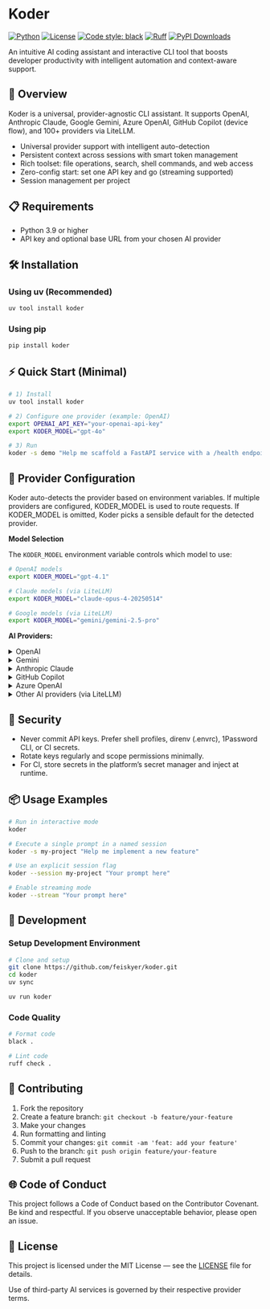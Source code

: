 # Koder

[![Python](https://img.shields.io/badge/python-3.9+-blue.svg)](https://www.python.org/downloads/) [![License](https://img.shields.io/badge/license-MIT-green.svg)](LICENSE) [![Code style: black](https://img.shields.io/badge/code%20style-black-000000.svg)](https://github.com/psf/black) [![Ruff](https://img.shields.io/endpoint?url=https://raw.githubusercontent.com/astral-sh/ruff/main/assets/badge/v2.json)](https://github.com/astral-sh/ruff) [![PyPI Downloads](https://static.pepy.tech/badge/koder)](https://pepy.tech/projects/koder)

An intuitive AI coding assistant and interactive CLI tool that boosts developer productivity with intelligent automation and context-aware support.

## 🚀 Overview

Koder is a universal, provider-agnostic CLI assistant. It supports OpenAI, Anthropic Claude, Google Gemini, Azure OpenAI, GitHub Copilot (device flow), and 100+ providers via LiteLLM.

- Universal provider support with intelligent auto-detection
- Persistent context across sessions with smart token management
- Rich toolset: file operations, search, shell commands, and web access
- Zero-config start: set one API key and go (streaming supported)
- Session management per project

## 📋 Requirements

- Python 3.9 or higher
- API key and optional base URL from your chosen AI provider

## 🛠️ Installation

### Using uv (Recommended)

```sh
uv tool install koder
```

### Using pip

```bash
pip install koder
```

## ⚡ Quick Start (Minimal)

```bash
# 1) Install
uv tool install koder

# 2) Configure one provider (example: OpenAI)
export OPENAI_API_KEY="your-openai-api-key"
export KODER_MODEL="gpt-4o"

# 3) Run
koder -s demo "Help me scaffold a FastAPI service with a /health endpoint"
```

## 🤖 Provider Configuration

Koder auto-detects the provider based on environment variables. If multiple providers are configured, KODER_MODEL is used to route requests. If KODER_MODEL is omitted, Koder picks a sensible default for the detected provider.

**Model Selection**

The `KODER_MODEL` environment variable controls which model to use:

```bash
# OpenAI models
export KODER_MODEL="gpt-4.1"

# Claude models (via LiteLLM)
export KODER_MODEL="claude-opus-4-20250514"

# Google models (via LiteLLM)
export KODER_MODEL="gemini/gemini-2.5-pro"
```

**AI Providers:**

<details>

<summary>OpenAI</summary>

```bash
# Required
export OPENAI_API_KEY="your-openai-api-key"

# Optional: Custom OpenAI-compatible endpoint
export OPENAI_BASE_URL="https://api.openai.com/v1"  # Default

# Optional: Specify model (default: gpt-4.1)
export KODER_MODEL="gpt-4o"
```

</details>

<details>

<summary>Gemini</summary>

```bash
# Required
export GEMINI_API_KEY="your-gemini-api-key"

# Optional: Specify model (default: gemini/gemini-2.5-pro)
export KODER_MODEL="gemini/gemini-2.5-pro"
```

</details>

<details>

<summary>Anthropic Claude</summary>

```bash
# Anthropic Claude
export ANTHROPIC_API_KEY="your-anthropic-key"
export KODER_MODEL="claude-opus-4-20250514"
```

</details>

<details>

<summary>GitHub Copilot</summary>

```bash
export KODER_MODEL="github_copilot/claude-sonnet-4"
```

On first run you will see a device code in the terminal. Visit <https://github.com/login/device> and enter the code to authenticate.

</details>

<details>

<summary>Azure OpenAI</summary>

```bash
# Required
export AZURE_OPENAI_API_KEY="your-azure-api-key"
export AZURE_OPENAI_ENDPOINT="https://your-resource.openai.azure.com"

# Your Azure deployment name (often different from the base model name)
export AZURE_OPENAI_DEPLOYMENT="my-gpt4o-deployment"

# Choose a model that maps to your deployment
export KODER_MODEL="gpt-4o"

# Optional: API version
export AZURE_OPENAI_API_VERSION="2025-04-01-preview"
```

Tips:

- Ensure the endpoint hostname matches your Azure resource.
- AZURE_OPENAI_DEPLOYMENT must match the deployed model name in Azure.

</details>

<details>

<summary>Other AI providers (via LiteLLM)</summary>

[LiteLLM](https://docs.litellm.ai/docs/providers) supports 100+ providers including Anthropic, Google, Cohere, Hugging Face, and more:

```bash
# Google Vertex AI
export GOOGLE_APPLICATION_CREDENTIALS="your-sa-path.json"
export VERTEXAI_LOCATION="<your-region>"
export KODER_MODEL="vertex_ai/claude-sonnet-4@20250514"

# Custom OpenAI-compatible endpoints
export OPENAI_API_KEY="your-key"
export OPENAI_BASE_URL="https://your-custom-endpoint.com/v1"
export KODER_MODEL="openai/<your-model-name>"
```

</details>

## 🔐 Security

- Never commit API keys. Prefer shell profiles, direnv (.envrc), 1Password CLI, or CI secrets.
- Rotate keys regularly and scope permissions minimally.
- For CI, store secrets in the platform’s secret manager and inject at runtime.

## 📦 Usage Examples

```bash
# Run in interactive mode
koder

# Execute a single prompt in a named session
koder -s my-project "Help me implement a new feature"

# Use an explicit session flag
koder --session my-project "Your prompt here"

# Enable streaming mode
koder --stream "Your prompt here"
```

## 🧪 Development

### Setup Development Environment

```bash
# Clone and setup
git clone https://github.com/feiskyer/koder.git
cd koder
uv sync

uv run koder
```

### Code Quality

```bash
# Format code
black .

# Lint code
ruff check .
```

## 🤝 Contributing

1. Fork the repository
2. Create a feature branch: `git checkout -b feature/your-feature`
3. Make your changes
4. Run formatting and linting
5. Commit your changes: `git commit -am 'feat: add your feature'`
6. Push to the branch: `git push origin feature/your-feature`
7. Submit a pull request

## 🌐 Code of Conduct

This project follows a Code of Conduct based on the Contributor Covenant. Be kind and respectful. If you observe unacceptable behavior, please open an issue.

## 📄 License

This project is licensed under the MIT License — see the [LICENSE](LICENSE) file for details.

Use of third-party AI services is governed by their respective provider terms.
